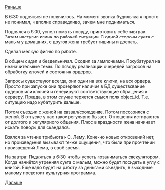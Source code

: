 [Раньше](2017.10.17.md)

В 6:30 подняться не получилось. На момент звонка будильнка я просто не понимал, и вполне справедливо, зачем мне подниматься.

Поднялся в 9:00, успел помыть посуду, приготовить себе завтрак. Затем наступил клинч по рабочей ситуации. С одной стороны суета с малым у домашних, с другой жена требует тишины и доспать.

Сделал мелкую фигню по работе.

В общем сидел и бездельничал.
Сходил за лампочками. Покубатурил на незначительные темы. По поводу реализации очередей запросов на обработку ключей и состояния ордеров.

Запросы существуют всегда, они одни на все ключи, на все ордера. Просто при запуске они проверяют наличие в БД существование ордеров или ключей и генерируют соответствующие обращения к серверу.
Правда, в этом случае теряется смысл поля object_id. Т.е. ситуацию надо кубатурить дальше.

Потом съездил с женой на развал/схождение.
Потом поссорился с женой. В отпуске у нас такое регулярно бывает. Отношения истираются от долгого и регулярного общения. Плюс в праздности жена начинает искать поводы для скандалов.

Взялся за чтение трибьюта к С. Лему.
Конечно новых откровений нет, но произведения вызывают те-же ощущения, что были при прочтении произведений Лема, в своё время.

На завтра:
Подняться в 6:30, чтобы успеть позаниматься спекулятором.
Когда начнётся утренняя суета с малым, можно будет посидеть в углу с книгой.
Ещё надо будет на работу за деньгами съездить, в выходные малому предстоит культурная программа.

[Дальше](2017.10.19.md)